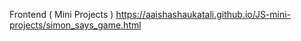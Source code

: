 Frontend ( Mini Projects )
https://aaishashaukatali.github.io/JS-mini-projects/simon_says_game.html

